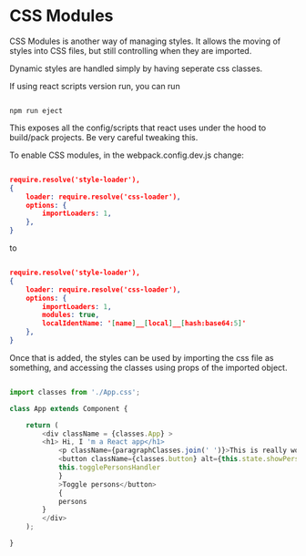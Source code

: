 # CSS Modules

CSS Modules is another way of managing styles. It allows the moving of styles into CSS files, but still controlling when they are imported. 

Dynamic styles are handled simply by having seperate css classes.

If using react scripts version run, you can run

``` console

npm run eject

```

This exposes all the config/scripts that react uses under the hood to build/pack projects. Be very careful tweaking this.

To enable CSS modules, in the webpack.config.dev.js change:

``` json

require.resolve('style-loader'),
{
    loader: require.resolve('css-loader'),
    options: {
        importLoaders: 1,
    },
}

```

to

``` json

require.resolve('style-loader'),
{
    loader: require.resolve('css-loader'),
    options: {
        importLoaders: 1,
        modules: true,
        localIdentName: '[name]__[local]__[hash:base64:5]'
    },
}

```

Once that is added, the styles can be used by importing the css file as something, and accessing the classes using props of the imported object.

``` js

import classes from './App.css';

class App extends Component {

    return ( 
        <div className = {classes.App} >
        <h1> Hi, I 'm a React app</h1>  
            <p className={paragraphClasses.join(' ')}>This is really working.</p>  
            <button className={classes.button} alt={this.state.showPersons} onClick = {
            this.togglePersonsHandler
            }
            >Toggle persons</button> 
            {
            persons
        } 
        </div>
    );

}

```